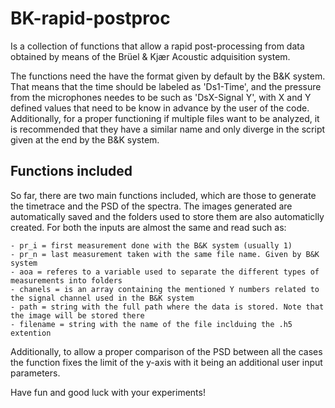 # BK-rapid-postproc
Is a collection of functions that allow a rapid post-processing from data obtained by means of the Brüel & Kjær Acoustic adquisition system.

The functions need the have the format given by default by the B&K system. That means that the time should be labeled as 'Ds1-Time', and the pressure from the microphones needes to be such as 'DsX-Signal Y', with X and Y defined values that need to be know in advance by the user of the code. Additionally, for a proper functioning if multiple files want to be analyzed, it is recommended that they have a similar name and only diverge in the script given at the end by the B&K system.  

## Functions included
So far, there are two main functions included, which are those to generate the timetrace and the PSD of the spectra. The images generated are automatically saved and the folders used to store them are also automaticlly created.
For both the inputs are almost the same and read such as:

```
- pr_i = first measurement done with the B&K system (usually 1)
- pr_n = last measurement taken with the same file name. Given by B&K system
- aoa = referes to a variable used to separate the different types of measurements into folders
- chanels = is an array containing the mentioned Y numbers related to the signal channel used in the B&K system
- path = string with the full path where the data is stored. Note that the image will be stored there
- filename = string with the name of the file inclduing the .h5 extention
```

Additionally, to allow a proper comparison of the PSD between all the cases the function fixes the limit of the y-axis with it being an additional user input parameters.

Have fun and good luck with your experiments!

